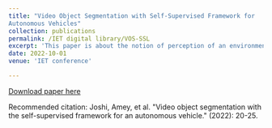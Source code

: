 ```yaml
---
title: "Video Object Segmentation with Self-Supervised Framework for 
Autonomous Vehicles"
collection: publications
permalink: /IET digital library/VOS-SSL
excerpt: 'This paper is about the notion of perception of an environment and conjuring the dynamic variation using VOS .'
date: 2022-10-01
venue: 'IET conference'

---
```


[Download paper here](https://digital-library.theiet.org/content/conferences/10.1049/icp.2023.0315)

Recommended citation: Joshi, Amey, et al. "Video object segmentation with the self-supervised framework for an autonomous vehicle." (2022): 20-25.
